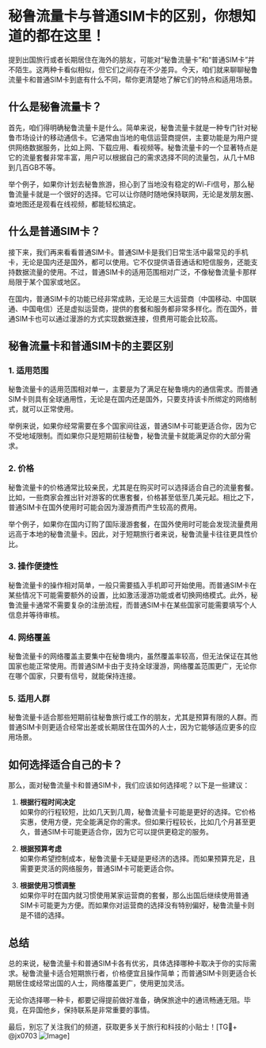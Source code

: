# 秘鲁流量卡与普通SIM卡的区别，你想知道的都在这里！

提到出国旅行或者长期居住在海外的朋友，可能对“秘鲁流量卡”和“普通SIM卡”并不陌生。这两种卡看似相似，但它们之间存在不少差异。今天，咱们就来聊聊秘鲁流量卡和普通SIM卡到底有什么不同，帮你更清楚地了解它们的特点和适用场景。

## 什么是秘鲁流量卡？

首先，咱们得明确秘鲁流量卡是什么。简单来说，秘鲁流量卡就是一种专门针对秘鲁市场设计的移动通信卡。它通常由当地的电信运营商提供，主要功能是为用户提供网络数据服务，比如上网、下载应用、看视频等。秘鲁流量卡的一个显著特点是它的流量套餐非常丰富，用户可以根据自己的需求选择不同的流量包，从几十MB到几百GB不等。

举个例子，如果你计划去秘鲁旅游，担心到了当地没有稳定的Wi-Fi信号，那么秘鲁流量卡就是一个很好的选择。它可以让你随时随地保持联网，无论是发朋友圈、查地图还是观看在线视频，都能轻松搞定。

## 什么是普通SIM卡？

接下来，我们再来看看普通SIM卡。普通SIM卡是我们日常生活中最常见的手机卡，无论是国内还是国外，都可以使用。它不仅提供语音通话和短信服务，还能支持数据流量的使用。不过，普通SIM卡的适用范围相对广泛，不像秘鲁流量卡那样局限于某个国家或地区。

在国内，普通SIM卡的功能已经非常成熟，无论是三大运营商（中国移动、中国联通、中国电信）还是虚拟运营商，提供的套餐和服务都非常多样化。而在国外，普通SIM卡也可以通过漫游的方式实现数据连接，但费用可能会比较高。

## 秘鲁流量卡和普通SIM卡的主要区别

### 1. **适用范围**
秘鲁流量卡的适用范围相对单一，主要是为了满足在秘鲁境内的通信需求。而普通SIM卡则具有全球通用性，无论是在国内还是国外，只要支持该卡所绑定的网络制式，就可以正常使用。

举例来说，如果你经常需要在多个国家间往返，普通SIM卡可能更适合你，因为它不受地域限制。而如果你只是短期前往秘鲁，秘鲁流量卡就能满足你的大部分需求。

### 2. **价格**
秘鲁流量卡的价格通常比较亲民，尤其是在购买时可以选择适合自己的流量套餐。比如，一些商家会推出针对游客的优惠套餐，价格甚至低至几美元起。相比之下，普通SIM卡在国外使用时可能会因为漫游费而产生较高的费用。

举个例子，如果你在国内订购了国际漫游套餐，在国外使用时可能会发现流量费用远高于本地的秘鲁流量卡。因此，对于短期旅行者来说，秘鲁流量卡往往更具性价比。

### 3. **操作便捷性**
秘鲁流量卡的操作相对简单，一般只需要插入手机即可开始使用。而普通SIM卡在某些情况下可能需要额外的设置，比如激活漫游功能或者切换网络模式。此外，秘鲁流量卡通常不需要复杂的注册流程，而普通SIM卡在某些国家可能需要填写个人信息并等待审核。

### 4. **网络覆盖**
秘鲁流量卡的网络覆盖主要集中在秘鲁境内，虽然覆盖率较高，但无法保证在其他国家也能正常使用。而普通SIM卡由于支持全球漫游，网络覆盖范围更广，无论你在哪个国家，只要有信号，就能保持连接。

### 5. **适用人群**
秘鲁流量卡适合那些短期前往秘鲁旅行或工作的朋友，尤其是预算有限的人群。而普通SIM卡则更适合经常出差或长期居住在国外的人士，因为它能够适应更多的应用场景。

## 如何选择适合自己的卡？

那么，面对秘鲁流量卡和普通SIM卡，我们应该如何选择呢？以下是一些建议：

1. **根据行程时间决定**  
   如果你的行程较短，比如几天到几周，秘鲁流量卡可能是更好的选择。它价格实惠，使用方便，完全能满足你的需求。但如果行程较长，比如几个月甚至更久，普通SIM卡可能更适合你，因为它可以提供更稳定的服务。

2. **根据预算考虑**  
   如果你希望控制成本，秘鲁流量卡无疑是更经济的选择。而如果预算充足，且需要更灵活的网络服务，普通SIM卡可能更适合你。

3. **根据使用习惯调整**  
   如果你平时在国内就习惯使用某家运营商的套餐，那么出国后继续使用普通SIM卡可能更为方便。而如果你对运营商的选择没有特别偏好，秘鲁流量卡则是不错的选择。

## 总结

总的来说，秘鲁流量卡和普通SIM卡各有优劣，具体选择哪种卡取决于你的实际需求。秘鲁流量卡适合短期旅行者，价格便宜且操作简单；而普通SIM卡则更适合长期居住或经常出国的人士，网络覆盖更广，使用更加灵活。

无论你选择哪一种卡，都要记得提前做好准备，确保旅途中的通讯畅通无阻。毕竟，在异国他乡，保持联系是非常重要的事情。

最后，别忘了关注我们的频道，获取更多关于旅行和科技的小贴士！[TG💪+ @jx0703 ![Image](https://github.com/user-attachments/assets/dbca1d08-cadb-493c-b0ec-ad6f7a83f270)]